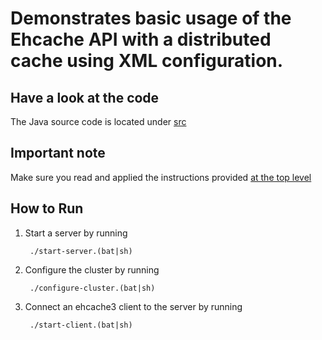 Demonstrates basic usage of the Ehcache API with a distributed cache using XML configuration.
=============================================================================================

Have a look at the code
-----------------------
The Java source code is located under [src](src/)

Important note
--------------
Make sure you read and applied the instructions provided [at the top level](../../../)

How to Run
----------

1. Start a server by running 
        
        ./start-server.(bat|sh)
    
2. Configure the cluster by running 
        
        ./configure-cluster.(bat|sh)
        
3. Connect an ehcache3 client to the server by running 

        ./start-client.(bat|sh)

